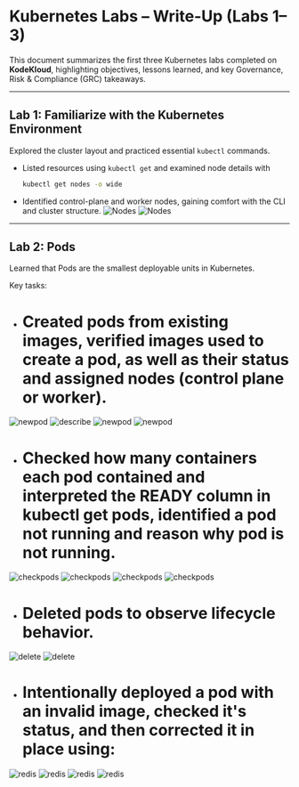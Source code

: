 # Kubernetes Labs – Write-Up (Labs 1–3)

This document summarizes the first three Kubernetes labs completed on **KodeKloud**, highlighting objectives, lessons learned, and key Governance, Risk & Compliance (GRC) takeaways.

---

## Lab 1: Familiarize with the Kubernetes Environment
Explored the cluster layout and practiced essential `kubectl` commands.  
- Listed resources using `kubectl get` and examined node details with
  
  ```bash
  kubectl get nodes -o wide
  ```
- Identified control-plane and worker nodes, gaining comfort with the CLI and cluster structure.
![Nodes](Evidence/Get_Nodes.png)
![Nodes](Evidence/OS_Flavour.png)


---

## Lab 2: Pods

Learned that Pods are the smallest deployable units in Kubernetes.

  Key tasks:

- # Created pods from existing images, verified images used to create a pod, as well as their status and assigned nodes (control plane or worker).
![newpod](Evidence/Create_new_pod.png)
![describe](Evidence/Decribe_pods.png)
![newpod](Evidence/Pod_State.png)
![newpod](Evidence/Node.png)


- # Checked how many containers each pod contained and interpreted the READY column in kubectl get pods, identified a pod not running and reason why pod is not running.
![checkpods](Evidence/2_Containers.png)
![checkpods](Evidence/Images_Used_In_Pod.png)
![checkpods](Evidence/Image_on_Pods.png)
![checkpods](Evidence/Image_Pull_Back_off.png)


- # Deleted pods to observe lifecycle behavior.
![delete](Evidence/Delete_pod.png)
![delete](Evidence/Desired_always_run.png)

- # Intentionally deployed a pod with an invalid image, checked it's status, and then corrected it in place using:
![redis](Evidence/Redis_Pod.png)
![redis](Evidence/Pod_Not_Running.png)
![redis](Evidence/Configure_Image_name.png)
![redis](Evidence/Image_Running.png)
